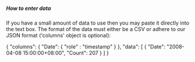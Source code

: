 ##### How to enter data
If you have a small amount of data to use then you may paste it directly into the text box. The format of the data must either be a CSV or adhere to our JSON format ('columns' object is optional):


<prism-highlight class="language-json">
{
  "columns": {
    "Date": { "role" : "timestamp" }
  },
  "data": [
    {
      "Date": "2008-04-08 15:00:00+08:00",
      "Count": 207
    }
  ]
}
</prism-highlight>